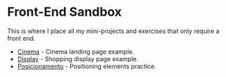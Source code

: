 # Front-End Sandbox

This is where I place all my mini-projects and exercises that only require a front end.

- [Cinema](https://jessicaloreto.github.io/Playground/cinema) - Cinema landing page example.
- [Display](https://jessicaloreto.github.io/Playground/display) - Shopping display page example.
- [Posicionamento](https://jessicaloreto.github.io/Playground/posicionamento) - Positioning elements practice.

